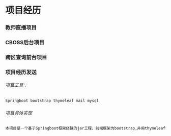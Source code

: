 # 项目经历

### 教师直播项目





### CBOSS后台项目





### 跨区查询前台项目





### 项目经历发送

###### 项目工具：

```html
Springboot bootstrap thymeleaf mail mysql
```

###### 项目具体实现

```tex
本项目是一个基于Springboot框架搭建的jar工程，前端框架为bootstrap,并用thymeleaf代替了传统的jsp来对数据进行处理，使用了mysql完成数据库的链接，并且通过spring-boot-starter-mail完成邮件系统，使得可以将整个项目中的项目经历全部发送到你的邮箱中。
```

